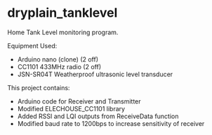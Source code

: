 # dryplain_tanklevel
Home Tank Level monitoring program.

Equipment Used:
* Arduino nano (clone) (2 off)
* CC1101 433MHz radio (2 off)
* JSN-SR04T Weatherproof ultrasonic level transducer
 
This project contains:
* Arduino code for Receiver and Transmitter
* Modified ELECHOUSE_CC1101 library
* Added RSSI and LQI outputs from ReceiveData function
* Modified baud rate to 1200bps to increase sensitivity of receiver
